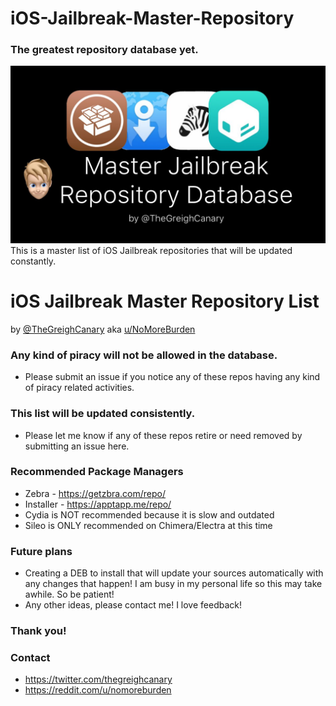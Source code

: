 # iOS-Jailbreak-Master-Repository
### The greatest repository database yet.
![MasterRepo](https://github.com/Greigh/iOS-Jailbreak-Master-Repository/blob/master/assets/MasterRepo-Picture.jpg)
This is a master list of iOS Jailbreak repositories that will be updated constantly.

# iOS Jailbreak Master Repository List<br/>
by [@TheGreighCanary](https://twitter.com/TheGreighCanary) aka [u/NoMoreBurden](https://reddit.com/u/nomoreburden)<br/>

### Any kind of piracy will not be allowed in the database.
* Please submit an issue if you notice any of these repos having any kind of piracy related activities.

### This list will be updated consistently.
* Please let me know if any of these repos retire or need removed by submitting an issue here.

### Recommended Package Managers 
* Zebra - https://getzbra.com/repo/
* Installer - https://apptapp.me/repo/
* Cydia is NOT recommended because it is slow and outdated
* Sileo is ONLY recommended on Chimera/Electra at this time

### Future plans
* Creating a DEB to install that will update your sources automatically with any changes that happen! I am busy in my personal life so this may take awhile. So be patient!
* Any other ideas, please contact me! I love feedback!

### Thank you!

### Contact
* https://twitter.com/thegreighcanary
* https://reddit.com/u/nomoreburden
